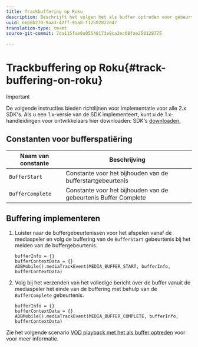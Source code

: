```yaml
---
title: Trackbuffering op Roku
description: Beschrijft het volgen het als buffer optreden voor gebeurtenissen op Roku.
uuid: 6666b270-9aa3-42ff-95a8-f12502022d47
translation-type: tm+mt
source-git-commit: 7da115fae0a05548173e8ca3ec68fae250128775

---
```



# Trackbuffering op Roku{#track-buffering-on-roku}

>[!IMPORTANT]
>
>De volgende instructies bieden richtlijnen voor implementatie voor alle 2.x SDK&#39;s. Als u een 1.x-versie van de SDK implementeert, kunt u de 1.x-handleidingen voor ontwikkelaars hier downloaden: SDK&#39;s [downloaden.](/help/sdk-implement/download-sdks.md)

## Constanten voor bufferspatiëring

| Naam van constante | Beschrijving |
|---|---|
| `BufferStart` | Constante voor het bijhouden van de bufferstartgebeurtenis |
| `BufferComplete` | Constante voor het bijhouden van de gebeurtenis Buffer Complete |

## Buffering implementeren

1. Luister naar de buffergebeurtenissen voor het afspelen vanaf de mediaspeler en volg de buffering van de `BufferStart` gebeurtenis bij het melden van de buffergebeurtenis.

   ```
   bufferInfo = {}
   bufferContextData = {}
   ADBMobile().mediaTrackEvent(MEDIA_BUFFER_START, bufferInfo, bufferContextData)
   ```

1. Volg bij het verzenden van het volledige bericht over de buffer vanuit de mediaspeler het einde van de buffering met behulp van de `BufferComplete` gebeurtenis.

   ```
   bufferInfo = {}
   bufferContextData = {}
   ADBMobile().mediaTrackEvent(MEDIA_BUFFER_COMPLETE, bufferInfo, bufferContextData)
   ```

Zie het volgende scenario [VOD playback met het als buffer optreden](/help/sdk-implement/tracking-scenarios/vod-buffering.md) voor voor meer informatie.

